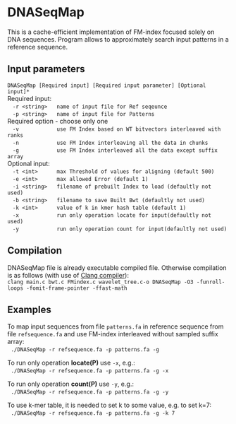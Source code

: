 # DNASeqMap
This is a cache-efficient implementation of FM-index focused solely on DNA sequences. Program allows to approximately search input patterns in a reference sequence.

## Input parameters
`DNASeqMap [Required input] [Required input parameter] [Optional input]*`   
Required input:   
&nbsp;&nbsp;  `-r <string>   name of input file for Ref seqeunce`   
&nbsp;&nbsp;  `-p <string>   name of input file for Patterns`   
Required option - choose only one    
&nbsp;&nbsp;  `-v            use FM Index based on WT bitvectors interleaved with ranks`   
&nbsp;&nbsp;  `-n            use FM Index interleaving all the data in chunks`   
&nbsp;&nbsp;  `-g            use FM Index interleaved all the data except suffix array`   
Optional input:    
&nbsp;&nbsp;  `-t <int>      max Threshold of values for aligning (default 500)`   
&nbsp;&nbsp;  `-e <int>      max allowed Error (default 1)`   
&nbsp;&nbsp;  `-i <string>   filename of prebuilt Index to load (defaultly not used)`   
&nbsp;&nbsp;  `-b <string>   filename to save Built Bwt (defaultly not used)`      
&nbsp;&nbsp;  `-k <int>      value of k in kmer hash table (default 1)`   
&nbsp;&nbsp;  `-x            run only operation locate for input(defaultly not used)`   
&nbsp;&nbsp;  `-y            run only operation count for input(defaultly not used)`   

## Compilation
DNASeqMap file is already executable compiled file. Otherwise compilation is as follows (with use of [Clang compiler](https://clang.llvm.org/)):   
`clang main.c bwt.c FMindex.c wavelet_tree.c-o DNASeqMap -O3 -funroll-loops -fomit-frame-pointer -ffast-math`

## Examples
To map input sequences from file `patterns.fa` in reference sequence from file `refsequence.fa` and use FM-index interleaved without sampled suffix array:   
&nbsp;&nbsp;`./DNASeqMap -r refsequence.fa -p patterns.fa -g`

To run only operation **locate(P)** use `-x`, e.g.:  
&nbsp;&nbsp;`./DNASeqMap -r refsequence.fa -p patterns.fa -g -x`   

To run only operation **count(P)** use `-y`, e.g.:  
&nbsp;&nbsp;`./DNASeqMap -r refsequence.fa -p patterns.fa -g -y`  

To use k-mer table, it is needed to set k to some value, e.g. to set k=7:   
&nbsp;&nbsp;`./DNASeqMap -r refsequence.fa -p patterns.fa -g -k 7`   
